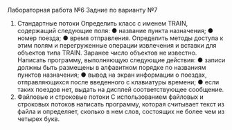 Лабораторная работа №6
Задние по варианту №7
1. Стандартные потоки
Определить класс с именем TRAIN, содержащий следующие поля:
● название пункта назначения;
● номер поезда;
● время отправления.
Определить методы доступа к этим полям и перегруженные операции извлечения и вставки для объектов типа TRAIN.
Заранее число объектов не известно.
Написать программу, выполняющую следующие действия:
● записи должны быть размещены в алфавитном порядке по названиям пунктов назначения;
● вывод на экран информации о поездах, отправляющихся после введенного с клавиатуры времени;
● если таких поездов нет, выдать на дисплей соответствующее сообщение.
2. Файловые и строковые потоки
С использованием файловых и строковых потоков написать программу, которая считывает текст из файла и определяет, сколько в нем слов, состоящих не более чем из четырех букв.

